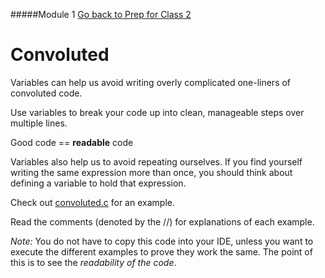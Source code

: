 #####Module 1
[Go back to Prep for Class 2](../../class2-prep#variables)
# Convoluted

Variables can help us avoid writing overly complicated one-liners of convoluted code.

Use variables to break your code up into clean, manageable steps over multiple lines.

Good code == **readable** code

Variables also help us to avoid repeating ourselves. If you find yourself writing the same 
expression more than once, you should think about defining a variable to hold that expression.

Check out [convoluted.c](./convoluted.c) for an example.

Read the comments (denoted by the //) for explanations of each example. 

*Note:* You do not have to copy this code into your IDE, unless you want to execute the different examples to prove they work the same. The point of this is to see the *readability of the code*. 
